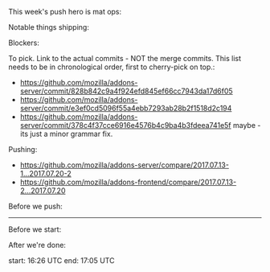 This week's push hero is mat
ops:

Notable things shipping:



Blockers:



To pick.  Link to the actual commits - NOT the merge commits.  This list needs
to be in chronological order, first to cherry-pick on top.:

* https://github.com/mozilla/addons-server/commit/828b842c9a4f924efd845ef66cc7943da17d6f05
* https://github.com/mozilla/addons-server/commit/e3ef0cd5096f55a4ebb7293ab28b2f1518d2c194
* https://github.com/mozilla/addons-server/commit/378c4f37cce6916e4576b4c9ba4b3fdeea741e5f maybe - its just a minor grammar fix.


Pushing:

* https://github.com/mozilla/addons-server/compare/2017.07.13-1...2017.07.20-2
* https://github.com/mozilla/addons-frontend/compare/2017.07.13-2...2017.07.20


Before we push:

-------------------------------------------------------------------------------
Before we start:


After we're done:





start: 16:26 UTC
end: 17:05 UTC
